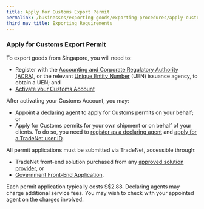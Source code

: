 ```yaml
---
title: Apply for Customs Export Permit
permalink: /businesses/exporting-goods/exporting-procedures/apply-customs-export-permit
third_nav_title: Exporting Requirements
---
```


### Apply for Customs Export Permit

To export goods from Singapore, you will need to:

-   Register with the [Accounting and Corporate Regulatory Authority (ACRA)](http://www.acra.gov.sg/), or the relevant [Unique Entity Number](http://www.uen.gov.sg/) (UEN) issuance agency, to obtain a UEN; and
-   [Activate your Customs Account](https://www.tradenet.gov.sg/TN41EFORM/tds/sp/splogin.do?action=init_acct)

After activating your Customs Account, you may:

-   Appoint a [declaring agent](/businesses/resources/directories-of-service-providers/list-of-local-forwarding-agents) to apply for Customs permits on your behalf; or
-   Apply for Customs permits for your own shipment or on behalf of your clients. To do so, you need to [register as a declaring agent](/businesses/registration-matters/registration-procedures/apply-update-renew-terminate-declaring-agent-account-and-declarant) and [apply for a TradeNet user ID](/about-us/national-single-window/overview/what-you-need-to-know-about-tradenet).

All permit applications must be submitted via TradeNet, accessible through:

-   TradeNet front-end solution purchased from any [approved solution provider](/about-us/national-single-window/overview/tradenet-front-end-solution-providers), or
-   [Government Front-End Application](https://www.tradenet.gov.sg/tradenet/login.portal).

Each permit application typically costs S$2.88. Declaring agents may charge additional service fees. You may wish to check with your appointed agent on the charges involved.
